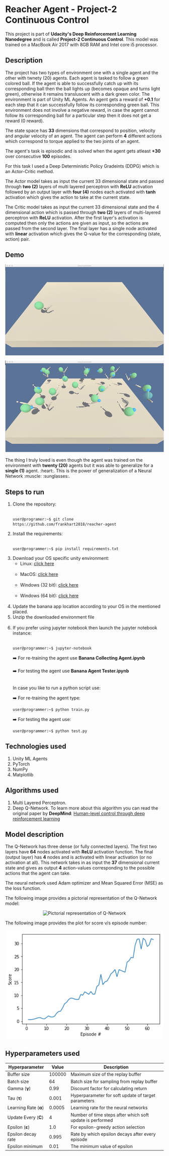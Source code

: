 # Reacher Agent - Project-2 Continuous Control

This project is part of <b>Udacity's Deep Reinforcement Learning Nanodegree</b> and is called <b>Project-2 Continuous Control</b>. This model was trained on a MacBook Air 2017 with 8GB RAM and Intel core i5 processor.

## Description

<p>The project has two types of environment one with a single agent and the other with twnety (20) agents. Each agent is tasked to follow a green colored ball. If the agent is able to successfully catch up with its corresponding ball then the ball lights up (becomes opaque and turns light green), otherwise it remains transluscent with a dark green color. The environment is part of Unity ML Agents. An agent gets a reward of <b>+0.1</b> for each step that it can successfully follow its corresponding green ball. This environment does not involve a negative reward, in case the agent cannot follow its corresponding ball for a particular step then it does not get a reward (0 reward).

<p>The state space has <b>33</b> dimensions that correspond to position, velocity and angular velocity of an agent. The agent can perform <b>4</b> different actions which correspond to torque applied to the two joints of an agent.</p>

<p>The agent's task is episodic and is solved when the agent gets atleast <b>+30</b> over consecutive <b>100</b> episodes.</p>

<p>For this task I used a Deep Deterministic Policy Gradeints (DDPG) which is an Actor-Critic method.</p>

<p>The Actor model takes as input the current 33 dimensional state and passed through <b>two (2)</b> layers of multi layered perceptron with <b>ReLU</b> activation followed by an output layer with <b>four (4)</b> nodes each activated with <b>tanh</b> activation which gives the action to take at the current state.</p>

<p>The Critic model takes as input the current 33 dimensional state and the 4 dimensional action which is passed through <b>two (2)</b> layers of multi-layered perceptron with <b>ReLU</b> activation. After the first layer's activation is computed then only the actions are given as input, so the actions are passed from the second layer. The final layer has a single node activated with <b>linear</b> activation which gives the Q-value for the corresponding (state, action) pair.</p>

## Demo

<p align='center'>
  <img src='images/demo-one.gif' alt='Demonstration of the trained single agent'>
</p>

<p align='center'>
  <img src='images/demo.gif' alt='Demonstration of the trained twenty agent'>
</p>

<p>The thing I truly loved is even though the agent was trained on the environment with <b>twenty (20)</b> agents but it was able to generalize for a <b>single (1)</b> agent. :heart:. This is the power of generalization of a Neural Network :muscle: :sunglasses:.</p>

## Steps to run

<ol>
  <li>Clone the repository:<br><br>
  
  ```console
  user@programer:~$ git clone https://github.com/frankhart2018/reacher-agent
  ```
  
  </li>
  <li>Install the requirements:<br><br>
  
  ```console
  user@programmer:~$ pip install requirements.txt
  ```
  
  </li>
  <li>Download your OS specific unity environment:
    <ul>
      <li>Linux: <a href='https://s3-us-west-1.amazonaws.com/udacity-drlnd/P1/Banana/Banana_Linux.zip'>click here</a></li><br>
      <li>MacOS: <a href='https://s3-us-west-1.amazonaws.com/udacity-drlnd/P1/Banana/Banana.app.zip'>click here</a></li><br>
      <li>Windows (32 bit): <a href='https://s3-us-west-1.amazonaws.com/udacity-drlnd/P1/Banana/Banana_Windows_x86.zip'>click here</a></li><br>
      <li>Windows (64 bit): <a href='https://s3-us-west-1.amazonaws.com/udacity-drlnd/P1/Banana/Banana_Windows_x86_64.zip'>click here </a></li><br>
    </ul>
  </li>
  
  <li>Update the banana app location according to your OS in the mentioned placed.</li>
  <li>Unzip the downloaded environment file</li><br>
  <li>If you prefer using jupyter notebook then launch the jupyter notebook instance:<br><br>
  
  ```console
  user@programmer:~$ jupyter-notebook
  ```
  
  :arrow_right: For re-training the agent use <b>Banana Collecting Agent.ipynb</b><br><br>
  :arrow_right: For testing the agent use <b>Banana Agent Tester.ipynb</b><br><br>
  
  In case you like to run a python script use:<br>
  
  :arrow_right: For re-training the agent type:<br>
  
  ```console
  user@programmer:~$ python train.py
  ```
  
  :arrow_right: For testing the agent use:<br>
  
  ```console
  user@programmer:~$ python test.py
  ```
  
  </li>
</ol>

## Technologies used

<ol>
  <li>Unity ML Agents</li>
  <li>PyTorch</li>
  <li>NumPy</li>
  <li>Matplotlib</li>
</ol>

## Algorithms used

<ol>
  <li>Multi Layered Perceptron.</li>
  <li>Deep Q-Network. To learn more about this algorithm you can read the original paper by <b>DeepMind</b>: <a href='https://web.stanford.edu/class/psych209/Readings/MnihEtAlHassibis15NatureControlDeepRL.pdf'>Human-level control through deep reinforcement learning</a></li>
</ol>

## Model description

<p>The Q-Network has three dense (or fully connected layers). The first two layers have <b>64</b> nodes activated with <b>ReLU</b> activation function. The final (output layer) has <b>4</b> nodes and is activated with linear activation (or no activation at all). This network takes in as input the <b>37</b> dimensional current state and gives as output <b>4</b> action-values corresponding to the possible actions that the agent can take.</p>

<p>The neural network used Adam optimizer and Mean Squared Error (MSE) as the loss function.</p>

<p>The following image provides a pictorial representation of the Q-Network model:</p>

<p align='center'>
  <img src='images/q-network.png' alt='Pictorial representation of Q-Network'>
</p>

<p>The following image provides the plot for score v/s episode number:</p>

<p align='center'>
  <img src='images/plot.png' alt='Plot for score v/s episode number' width='650'>
</p>

## Hyperparameters used

| Hyperparameter           | Value  | Description                                               |
|--------------------------|--------|-----------------------------------------------------------|
| Buffer size              | 100000 | Maximum size of the replay buffer                         |
| Batch size               | 64     | Batch size for sampling from replay buffer                |
| Gamma (<b>γ</b>)         | 0.99   | Discount factor for calculating return                    |
| Tau (<b>τ</b>)           | 0.001  | Hyperparameter for soft update of target parameters       |
| Learning Rate (<b>α</b>) | 0.0005 | Learning rate for the neural networks                     |
| Update Every (<b>C</b>)  | 4      | Number of time steps after which soft update is performed |
| Epsilon (<b>ε</b>)       | 1.0    | For epsilon-greedy action selection                       |
| Epsilon decay rate       | 0.995  | Rate by which epsilon decays after every episode          |
| Epsilon minimum          | 0.01   | The minimum value of epsilon                              |
